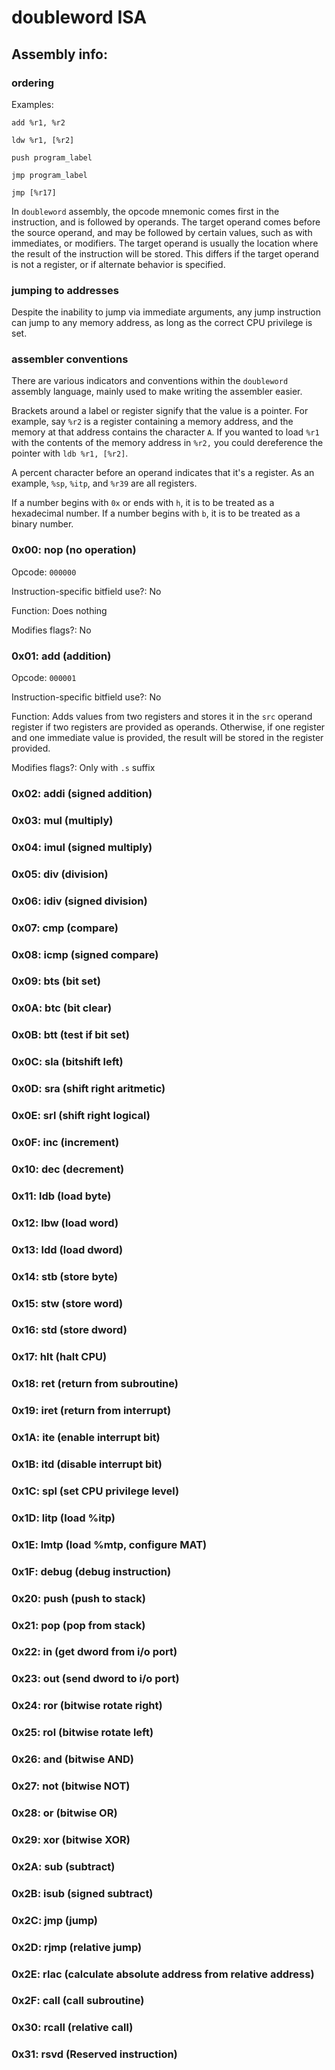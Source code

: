 # doubleword ISA

## Assembly info:
### ordering
Examples:

`add %r1, %r2`

`ldw %r1, [%r2]`

`push program_label`

`jmp program_label`

`jmp [%r17]`


In `doubleword` assembly, the opcode mnemonic comes first in the instruction, and is followed by operands.
The target operand comes before the source operand, and may be followed by certain values, such as with immediates, or modifiers.
The target operand is usually the location where the result of the instruction will be stored. This differs if the target operand is not a register, or if alternate behavior is specified.
### jumping to addresses
Despite the inability to jump via immediate arguments, any jump instruction can jump to any memory address, as long as the correct CPU privilege is set.
### assembler conventions
There are various indicators and conventions within the `doubleword` assembly language, mainly used to make writing the assembler easier.

Brackets around a label or register signify that the value is a pointer.
For example, say `%r2` is a register containing a memory address, and the memory at that address contains the character `A`. If you wanted to load `%r1` with the contents of the memory address in `%r2,` you could dereference the pointer with `ldb %r1, [%r2]`.

A percent character before an operand indicates that it's a register. As an example, `%sp`, `%itp`, and `%r39` are all registers.

If a number begins with `0x` or ends with `h`, it is to be treated as a hexadecimal number. If a number begins with `b`, it is to be treated as a binary number.

### 0x00: nop (no operation)
Opcode: `000000`

Instruction-specific bitfield use?: No

Function: Does nothing

Modifies flags?: No
### 0x01: add (addition)
Opcode: `000001`

Instruction-specific bitfield use?: No

Function: Adds values from two registers and stores it in the `src` operand register if two registers are provided as operands. Otherwise, if one register and one immediate value is provided, the result will be stored in the register provided.

Modifies flags?: Only with `.s` suffix
### 0x02: addi (signed addition)

### 0x03: mul (multiply)
### 0x04: imul (signed multiply)
### 0x05: div (division)
### 0x06: idiv (signed division)
### 0x07: cmp (compare)
### 0x08: icmp (signed compare)
### 0x09: bts (bit set)
### 0x0A: btc (bit clear)
### 0x0B: btt (test if bit set)
### 0x0C: sla (bitshift left)
### 0x0D: sra (shift right aritmetic)
### 0x0E: srl (shift right logical)
### 0x0F: inc (increment)
### 0x10: dec (decrement)
### 0x11: ldb (load byte)
### 0x12: lbw (load word)
### 0x13: ldd (load dword)
### 0x14: stb (store byte)
### 0x15: stw (store word)
### 0x16: std (store dword)
### 0x17: hlt (halt CPU)
### 0x18: ret (return from subroutine)
### 0x19: iret (return from interrupt)
### 0x1A: ite (enable interrupt bit)
### 0x1B: itd (disable interrupt bit)
### 0x1C: spl (set CPU privilege level)
### 0x1D: litp (load %itp)
### 0x1E: lmtp (load %mtp, configure MAT)
### 0x1F: debug (debug instruction)
### 0x20: push (push to stack)
### 0x21: pop (pop from stack)
### 0x22: in (get dword from i/o port)
### 0x23: out (send dword to i/o port)
### 0x24: ror (bitwise rotate right)
### 0x25: rol (bitwise rotate left)
### 0x26: and (bitwise AND)
### 0x27: not (bitwise NOT)
### 0x28: or (bitwise OR)
### 0x29: xor (bitwise XOR)
### 0x2A: sub (subtract)
### 0x2B: isub (signed subtract)
### 0x2C: jmp (jump)
### 0x2D: rjmp (relative jump)
### 0x2E: rlac (calculate absolute address from relative address)
### 0x2F: call (call subroutine)
### 0x30: rcall (relative call)
### 0x31: rsvd (Reserved instruction)